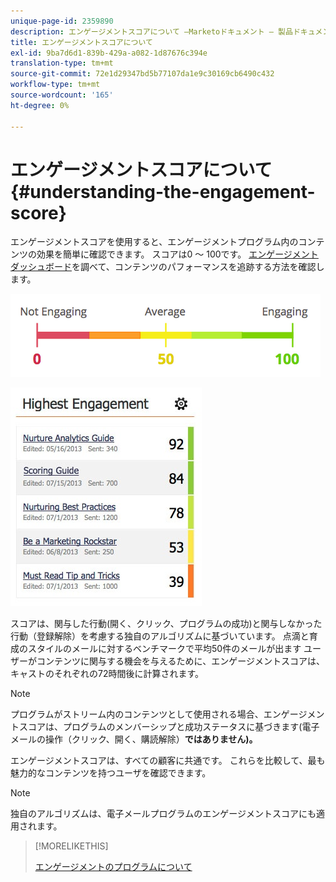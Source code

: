 ```yaml
---
unique-page-id: 2359890
description: エンゲージメントスコアについて —Marketoドキュメント — 製品ドキュメント
title: エンゲージメントスコアについて
exl-id: 9ba7d6d1-839b-429a-a082-1d87676c394e
translation-type: tm+mt
source-git-commit: 72e1d29347bd5b77107da1e9c30169cb6490c432
workflow-type: tm+mt
source-wordcount: '165'
ht-degree: 0%

---
```


# エンゲージメントスコアについて{#understanding-the-engagement-score}

エンゲージメントスコアを使用すると、エンゲージメントプログラム内のコンテンツの効果を簡単に確認できます。 スコアは0 ～ 100です。 [エンゲージメントダッシュボード](/help/marketo/product-docs/email-marketing/drip-nurturing/reports-and-notifications/the-engagement-dashboard.md)を調べて、コンテンツのパフォーマンスを追跡する方法を確認します。

![](assets/image2014-9-25-16-3a24-3a54.png)

![](assets/highestengagementwidget.jpg)

スコアは、関与した行動(開く、クリック、プログラムの成功)と関与しなかった行動（登録解除）を考慮する独自のアルゴリズムに基づいています。 点滴と育成のスタイルのメールに対するベンチマークで平均50件のメールが出ます ユーザーがコンテンツに関与する機会を与えるために、エンゲージメントスコアは、キャストのそれぞれの72時間後に計算されます。

>[!NOTE]
>
>プログラムがストリーム内のコンテンツとして使用される場合、エンゲージメントスコアは、プログラムのメンバーシップと成功ステータスに基づきます(電子メールの操作（クリック、開く、購読解除）**ではありません)。**

エンゲージメントスコアは、すべての顧客に共通です。 これらを比較して、最も魅力的なコンテンツを持つユーザを確認できます。

>[!NOTE]
>
>独自のアルゴリズムは、電子メールプログラムのエンゲージメントスコアにも適用されます。

>[!MORELIKETHIS]
>
>[エンゲージメントのプログラムについて](/help/marketo/product-docs/email-marketing/drip-nurturing/creating-an-engagement-program/understanding-engagement-programs.md)
